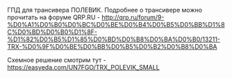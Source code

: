 ГПД для трансивера ПОЛЕВИК.
Подробнее о трансивере можно прочитать на форуме QRP.RU - http://qrp.ru/forum/9-%D0%A1%D0%B0%D0%BC%D0%BE%D0%B4%D0%B5%D0%BB%D1%8C%D0%BD%D0%B0%D1%8F-%D1%82%D0%B5%D1%85%D0%BD%D0%B8%D0%BA%D0%B0/13211-TRX-%D0%9F%D0%BE%D0%BB%D0%B5%D0%B2%D0%B8%D0%BA

Схемное решение смотрим тут - https://easyeda.com/UN7FGO/TRX_POLEVIK_SMALL
